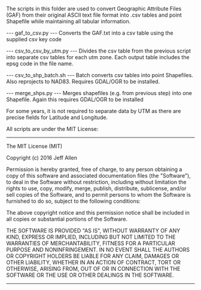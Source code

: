 The scripts in this folder are used to convert Geographic Attribute Files (GAF) from their original ASCII text file format into .csv tables and point Shapefile while maintaining all tabular information.

--- gaf_to_csv.py ---
Converts the GAF.txt into a csv table using the supplied csv key code

--- csv_to_csv_by_utm.py ---
Divides the csv table from the previous script into separate csv tables for each utm zone. Each output table includes the epsg code in the file name.

--- csv_to_shp_batch.sh ---
Batch converts csv tables into point Shapefiles. Also reprojects to NAD83. Requires GDAL/OGR to be installed.

--- merge_shps.py ---
Merges shapefiles (e.g. from previous step) into one Shapefile. Again this requires GDAL/OGR to be installed

For some years, it is not required to separate data by UTM as there are precise fields for Latitude and Longitude.

All scripts are under the MIT License:

---

The MIT License (MIT)

Copyright (c) 2016 Jeff Allen

Permission is hereby granted, free of charge, to any person obtaining a copy
of this software and associated documentation files (the "Software"), to deal
in the Software without restriction, including without limitation the rights
to use, copy, modify, merge, publish, distribute, sublicense, and/or sell
copies of the Software, and to permit persons to whom the Software is
furnished to do so, subject to the following conditions:

The above copyright notice and this permission notice shall be included in all
copies or substantial portions of the Software.

THE SOFTWARE IS PROVIDED "AS IS", WITHOUT WARRANTY OF ANY KIND, EXPRESS OR
IMPLIED, INCLUDING BUT NOT LIMITED TO THE WARRANTIES OF MERCHANTABILITY,
FITNESS FOR A PARTICULAR PURPOSE AND NONINFRINGEMENT. IN NO EVENT SHALL THE
AUTHORS OR COPYRIGHT HOLDERS BE LIABLE FOR ANY CLAIM, DAMAGES OR OTHER
LIABILITY, WHETHER IN AN ACTION OF CONTRACT, TORT OR OTHERWISE, ARISING FROM,
OUT OF OR IN CONNECTION WITH THE SOFTWARE OR THE USE OR OTHER DEALINGS IN THE
SOFTWARE.

---
